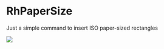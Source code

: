 # RhPaperSize
Just a simple command to insert ISO paper-sized rectangles

![](https://user-images.githubusercontent.com/317202/109876526-cf85e100-7c69-11eb-9606-6796aacd6eb6.png)
